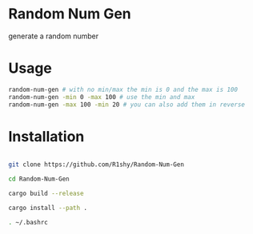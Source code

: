# Random Num Gen

generate a random number


# Usage

```bash
random-num-gen # with no min/max the min is 0 and the max is 100
random-num-gen -min 0 -max 100 # use the min and max
random-num-gen -max 100 -min 20 # you can also add them in reverse
```



# Installation

```bash

git clone https://github.com/R1shy/Random-Num-Gen

cd Random-Num-Gen

cargo build --release

cargo install --path .

. ~/.bashrc
```
